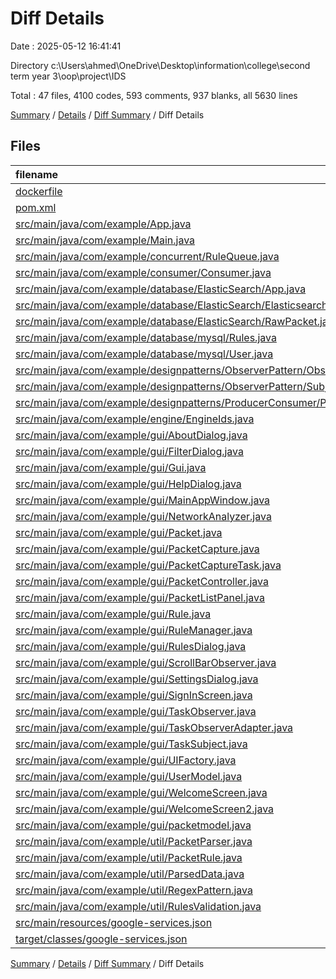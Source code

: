 # Diff Details

Date : 2025-05-12 16:41:41

Directory c:\\Users\\ahmed\\OneDrive\\Desktop\\information\\college\\second term year 3\\oop\\project\\IDS

Total : 47 files,  4100 codes, 593 comments, 937 blanks, all 5630 lines

[Summary](results.md) / [Details](details.md) / [Diff Summary](diff.md) / Diff Details

## Files
| filename | language | code | comment | blank | total |
| :--- | :--- | ---: | ---: | ---: | ---: |
| [dockerfile](/dockerfile) | Docker | -18 | 18 | 0 | 0 |
| [pom.xml](/pom.xml) | XML | -2 | -3 | -1 | -6 |
| [src/main/java/com/example/App.java](/src/main/java/com/example/App.java) | Java | -19 | -47 | -8 | -74 |
| [src/main/java/com/example/Main.java](/src/main/java/com/example/Main.java) | Java | 8 | 1 | 2 | 11 |
| [src/main/java/com/example/concurrent/RuleQueue.java](/src/main/java/com/example/concurrent/RuleQueue.java) | Java | 38 | 2 | 2 | 42 |
| [src/main/java/com/example/consumer/Consumer.java](/src/main/java/com/example/consumer/Consumer.java) | Java | 50 | -1 | 8 | 57 |
| [src/main/java/com/example/database/ElasticSearch/App.java](/src/main/java/com/example/database/ElasticSearch/App.java) | Java | -85 | 85 | 0 | 0 |
| [src/main/java/com/example/database/ElasticSearch/ElasticsearchManager.java](/src/main/java/com/example/database/ElasticSearch/ElasticsearchManager.java) | Java | -130 | -1 | -1 | -132 |
| [src/main/java/com/example/database/ElasticSearch/RawPacket.java](/src/main/java/com/example/database/ElasticSearch/RawPacket.java) | Java | 14 | 0 | 6 | 20 |
| [src/main/java/com/example/database/mysql/Rules.java](/src/main/java/com/example/database/mysql/Rules.java) | Java | 5 | 0 | 0 | 5 |
| [src/main/java/com/example/database/mysql/User.java](/src/main/java/com/example/database/mysql/User.java) | Java | 3 | 0 | -1 | 2 |
| [src/main/java/com/example/designpatterns/ObserverPattern/Observer.java](/src/main/java/com/example/designpatterns/ObserverPattern/Observer.java) | Java | 1 | 0 | 1 | 2 |
| [src/main/java/com/example/designpatterns/ObserverPattern/Subject.java](/src/main/java/com/example/designpatterns/ObserverPattern/Subject.java) | Java | 1 | 0 | 1 | 2 |
| [src/main/java/com/example/designpatterns/ProducerConsumer/ProducerConsumer.java](/src/main/java/com/example/designpatterns/ProducerConsumer/ProducerConsumer.java) | Java | 7 | 0 | 2 | 9 |
| [src/main/java/com/example/engine/EngineIds.java](/src/main/java/com/example/engine/EngineIds.java) | Java | 11 | -6 | 0 | 5 |
| [src/main/java/com/example/gui/AboutDialog.java](/src/main/java/com/example/gui/AboutDialog.java) | Java | 127 | 12 | 23 | 162 |
| [src/main/java/com/example/gui/FilterDialog.java](/src/main/java/com/example/gui/FilterDialog.java) | Java | 214 | 9 | 41 | 264 |
| [src/main/java/com/example/gui/Gui.java](/src/main/java/com/example/gui/Gui.java) | Java | -88 | 88 | 0 | 0 |
| [src/main/java/com/example/gui/HelpDialog.java](/src/main/java/com/example/gui/HelpDialog.java) | Java | 3 | 0 | 3 | 6 |
| [src/main/java/com/example/gui/MainAppWindow.java](/src/main/java/com/example/gui/MainAppWindow.java) | Java | 469 | 24 | 73 | 566 |
| [src/main/java/com/example/gui/NetworkAnalyzer.java](/src/main/java/com/example/gui/NetworkAnalyzer.java) | Java | 732 | 90 | 155 | 977 |
| [src/main/java/com/example/gui/Packet.java](/src/main/java/com/example/gui/Packet.java) | Java | 148 | 2 | 34 | 184 |
| [src/main/java/com/example/gui/PacketCapture.java](/src/main/java/com/example/gui/PacketCapture.java) | Java | 3 | 0 | 2 | 5 |
| [src/main/java/com/example/gui/PacketCaptureTask.java](/src/main/java/com/example/gui/PacketCaptureTask.java) | Java | 13 | 2 | 5 | 20 |
| [src/main/java/com/example/gui/PacketController.java](/src/main/java/com/example/gui/PacketController.java) | Java | 31 | 3 | 7 | 41 |
| [src/main/java/com/example/gui/PacketListPanel.java](/src/main/java/com/example/gui/PacketListPanel.java) | Java | 834 | 120 | 185 | 1,139 |
| [src/main/java/com/example/gui/Rule.java](/src/main/java/com/example/gui/Rule.java) | Java | 55 | 1 | 14 | 70 |
| [src/main/java/com/example/gui/RuleManager.java](/src/main/java/com/example/gui/RuleManager.java) | Java | 112 | 41 | 21 | 174 |
| [src/main/java/com/example/gui/RulesDialog.java](/src/main/java/com/example/gui/RulesDialog.java) | Java | 458 | 41 | 93 | 592 |
| [src/main/java/com/example/gui/ScrollBarObserver.java](/src/main/java/com/example/gui/ScrollBarObserver.java) | Java | -26 | 23 | -1 | -4 |
| [src/main/java/com/example/gui/SettingsDialog.java](/src/main/java/com/example/gui/SettingsDialog.java) | Java | 232 | 17 | 66 | 315 |
| [src/main/java/com/example/gui/SignInScreen.java](/src/main/java/com/example/gui/SignInScreen.java) | Java | 83 | 10 | 20 | 113 |
| [src/main/java/com/example/gui/TaskObserver.java](/src/main/java/com/example/gui/TaskObserver.java) | Java | 17 | 1 | 5 | 23 |
| [src/main/java/com/example/gui/TaskObserverAdapter.java](/src/main/java/com/example/gui/TaskObserverAdapter.java) | Java | 20 | 5 | 5 | 30 |
| [src/main/java/com/example/gui/TaskSubject.java](/src/main/java/com/example/gui/TaskSubject.java) | Java | 8 | 3 | 4 | 15 |
| [src/main/java/com/example/gui/UIFactory.java](/src/main/java/com/example/gui/UIFactory.java) | Java | 234 | 19 | 45 | 298 |
| [src/main/java/com/example/gui/UserModel.java](/src/main/java/com/example/gui/UserModel.java) | Java | 24 | 1 | 9 | 34 |
| [src/main/java/com/example/gui/WelcomeScreen.java](/src/main/java/com/example/gui/WelcomeScreen.java) | Java | 266 | 34 | 51 | 351 |
| [src/main/java/com/example/gui/WelcomeScreen2.java](/src/main/java/com/example/gui/WelcomeScreen2.java) | Java | 112 | 6 | 32 | 150 |
| [src/main/java/com/example/gui/packetmodel.java](/src/main/java/com/example/gui/packetmodel.java) | Java | 35 | 1 | 7 | 43 |
| [src/main/java/com/example/util/PacketParser.java](/src/main/java/com/example/util/PacketParser.java) | Java | 2 | -3 | 6 | 5 |
| [src/main/java/com/example/util/PacketRule.java](/src/main/java/com/example/util/PacketRule.java) | Java | 28 | 1 | 9 | 38 |
| [src/main/java/com/example/util/ParsedData.java](/src/main/java/com/example/util/ParsedData.java) | Java | 26 | 0 | 4 | 30 |
| [src/main/java/com/example/util/RegexPattern.java](/src/main/java/com/example/util/RegexPattern.java) | Java | -55 | -6 | 0 | -61 |
| [src/main/java/com/example/util/RulesValidation.java](/src/main/java/com/example/util/RulesValidation.java) | Java | 41 | 0 | 8 | 49 |
| [src/main/resources/google-services.json](/src/main/resources/google-services.json) | JSON | 29 | 0 | 0 | 29 |
| [target/classes/google-services.json](/target/classes/google-services.json) | JSON | 29 | 0 | 0 | 29 |

[Summary](results.md) / [Details](details.md) / [Diff Summary](diff.md) / Diff Details